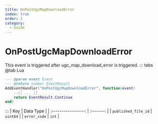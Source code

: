 ```yaml
---
title: OnPostUgcMapDownloadError
index: true
order: 2
category:
  - Guide
---
```


# OnPostUgcMapDownloadError
This event is triggered after ugc_map_download_error is triggered.
::: tabs
@tab Lua
```lua
--- @param event Event
--- @return number EventResult
AddEventHandler("OnPostUgcMapDownloadError", function(event)
    --[[ ... ]]
    return EventResult.Continue
end)
```

:::
|         Key         | Data Type |
| :-----------------: | :-------: |
| `published_file_id` |  `uint64` |
|     `error_code`    |   `int`   |